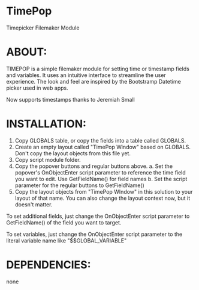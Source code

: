 # TimePop
Timepicker Filemaker Module



# ABOUT:
TIMEPOP is a simple filemaker module for setting time or timestamp fields and variables. It uses an intuitive interface to streamline the user experience. The look and feel are inspired by the Bootstramp Datetime picker used in web apps.

Now supports timestamps thanks to Jeremiah Small


# INSTALLATION:
1. Copy GLOBALS table, or copy the fields into a table called GLOBALS.
2. Create an empty layout called "TimePop Window" based on GLOBALS. Don't copy the layout objects from this file yet.
2. Copy script module folder.
3. Copy the popover buttons and regular buttons above. 
	a. Set the popover's OnObjectEnter script parameter to reference the time field you want to edit. Use GetFieldName(<yourField>) for field names
	b. Set the script parameter for the regular buttons to GetFieldName(<yourField>)
4. Copy the layout objects from "TimePop WIndow" in this solution to your layout of that name. You can also change the layout context now, but it doesn't matter.

To set additional fields, just change the OnObjectEnter script parameter to GetFieldName(<yourField>) of the field you want to target.

To set variables, just change the OnObjectEnter script parameter to the literal variable name like "$$GLOBAL_VARIABLE"




# DEPENDENCIES: 
none


